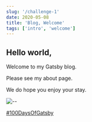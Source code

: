 ```yaml
---
slug: '/challenge-1'
date: 2020-05-08
title: 'Blog, Welcome'
tags: ['intro', 'welcome']
---
```


## Hello world,

Welcome to my Gatsby blog.

Please see my about page.

We do hope you enjoy your stay.

![--](https://media.giphy.com/media/5zf2M4HgjjWszLd4a5/giphy.gif)

[#100DaysOfGatsby](https://www.gatsbyjs.org/blog/tags/100-days-of-gatsby)
